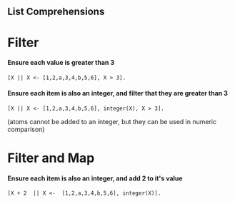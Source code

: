 List Comprehensions
-------------------

Filter
======

#### Ensure each value is greater than 3

    [X || X <- [1,2,a,3,4,b,5,6], X > 3].


#### Ensure each item is also an integer, and filter that they are greater than 3 

    [X || X <- [1,2,a,3,4,b,5,6], integer(X), X > 3].

(atoms cannot be added to an integer, but they can be used in numeric comparison)

Filter and Map
==============

#### Ensure each item is also an integer, and add 2 to it's value
    [X + 2  || X <-  [1,2,a,3,4,b,5,6], integer(X)].
